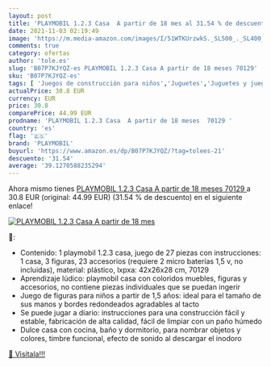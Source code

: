 ```yaml
---
layout: post
title: 'PLAYMOBIL 1.2.3 Casa  A partir de 18 mes al 31.54 % de descuento'
date: 2021-11-03 02:19:49
image: 'https://m.media-amazon.com/images/I/51WTKUrzwkS._SL500_._SL400_.jpg'
comments: true
category: ofertas
author: 'tole.es'
slug: 'B07P7KJYQZ-es PLAYMOBIL 1.2.3 Casa A partir de 18 meses 70129'
sku: 'B07P7KJYQZ-es'
tags: [ 'Juegos de construcción para niños','Juguetes','Juguetes y juegos','Muñecos y figuras','Sets de construcción','playmobil', ]
actualPrice: 30.8 EUR
currency: EUR
price: 30.8
comparePrice: 44.99 EUR
prodname: 'PLAYMOBIL 1.2.3 Casa  A partir de 18 meses  70129 '
country: 'es'
flag: '🇪🇸'
brand: 'PLAYMOBIL'
buyurl: 'https://www.amazon.es/dp/B07P7KJYQZ/?tag=tolees-21'
descuento: '31.54'
average: '39.1270588235294'
---
```


Ahora mismo tienes [PLAYMOBIL 1.2.3 Casa  A partir de 18 meses  70129 ](https://www.amazon.es/dp/B07P7KJYQZ/?tag=tolees-21) a 30.8 EUR (original: 44.99 EUR) (31.54 %  de descuento) en el siguiente enlace!

[![PLAYMOBIL 1.2.3 Casa  A partir de 18 mes](https://m.media-amazon.com/images/I/51WTKUrzwkS._SL500_._SL400_.jpg)](https://www.amazon.es/dp/B07P7KJYQZ/?tag=tolees-21)

🔎:

- Contenido: 1 playmobil 1.2.3 casa, juego de 27 piezas con instrucciones: 1 casa, 3 figuras, 23 accesorios (requiere 2 micro baterías 1,5 v, no incluidas), material: plástico, lxpxa: 42x26x28 cm, 70129
- Aprendizaje lúdico: playmobil casa con coloridos muebles, figuras y accesorios, no contiene piezas individuales que se puedan ingerir
- Juego de figuras para niños a partir de 1,5 años: ideal para el tamaño de sus manos y bordes redondeados agradables al tacto
- Se puede jugar a diario: instrucciones para una construcción fácil y estable, fabricación de alta calidad, fácil de limpiar con un paño húmedo
- Dulce casa con cocina, baño y dormitorio, para nombrar objetos y colores, timbre funcional, efecto de sonido al descargar el inodoro

[🛒 Visítala!!!](https://www.amazon.es/dp/B07P7KJYQZ/?tag=tolees-21)
